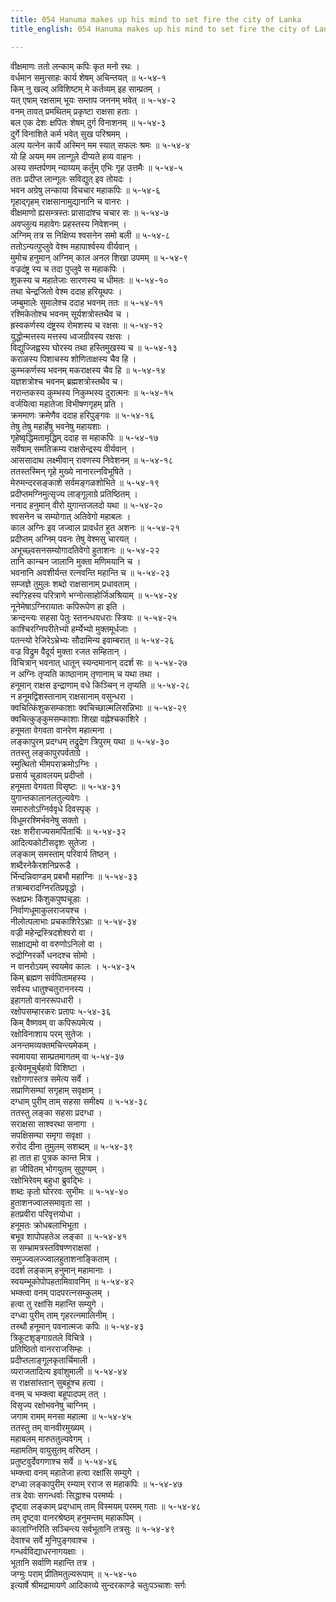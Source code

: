 ```yaml
---
title: 054 Hanuma makes up his mind to set fire the city of Lanka
title_english: 054 Hanuma makes up his mind to set fire the city of Lanka

---
```

<div class="audioEmbed"  caption="श्रीराम-हरिसीताराममूर्ति-घनपाठिभ्यां वचनम्" src="https://archive.org/download/Ramayana-recitation-Sriram-harisItArAmamUrti-Ghanapaati-v2/Kanda_5/Kanda_5_SK-054-Hanuma_makes_up_his_mind_to_set_fire_the_city of Lanka.mp3"></div>

वीक्षमाणः ततो लन्काम् कपिः कृत मनो रथः ।  
वर्धमान समुत्साहः कार्य शेषम् अचिन्तयत् ॥ ५-५४-१  
किम् नु खल्व् अविशिष्टम् मे कर्तव्यम् इह साम्प्रतम् ।  
यत् एषाम् रक्षसाम् भूयः सम्ताप जननम् भवेत् ॥ ५-५४-२  
वनम् तावत् प्रमथितम् प्रकृष्टा राक्षसा हताः ।  
बल एक देशः क्षपितः शेषम् दुर्ग विनाशनम् ॥ ५-५४-३  
दुर्गे विनाशिते कर्म भवेत् सुख परिश्रमम् ।  
अल्प यत्नेन कार्ये अस्मिन् मम स्यात् सफलः श्रमः ॥ ५-५४-४  
यो हि अयम् मम लान्गूले दीप्यते हव्य वाहनः ।  
अस्य सम्तर्पणम् न्याय्यम् कर्तुम् एभिः गृह उत्तमैः ॥ ५-५४-५  
ततः प्रदीप्त लान्गूलः सविद्युत् इव तोयदः ।  
भवन अग्रेषु लन्काया विचचार महाकपिः ॥ ५-५४-६  
गृहाद्गृहम् राक्षसानामुद्यानानि च वानरः ।  
वीक्षमाणो ह्यसम्त्रस्तः प्रासादांश्च चचार सः ॥ ५-५४-७  
अवप्लुत्य महावेगः प्रहस्तस्य निवेशनम् ।  
अग्निम् तत्र स निक्षिप्य श्वसनेन समो बली ॥ ५-५४-८  
ततोऽन्यत्पुप्लुवे वेश्म महापार्श्वस्य वीर्यवान् ।  
मुमोच हनुमान् अग्निम् काल अनल शिखा उपमम् ॥ ५-५४-९  
वज्रदंष्ट्र स्य च तदा पुप्लुवे स महाकपिः ।  
शुकस्य च महातेजाः सारणस्य च धीमतः ॥ ५-५४-१०  
तथा चेन्द्रजितो वेश्म ददाह हरियूथपः ।  
जम्बुमालेः सुमालेश्च ददाह भवनम् ततः ॥ ५-५४-११  
रश्मिकेतोश्च भवनम् सूर्यशत्रोस्तथैव च ।  
ह्रस्वकर्णस्य दंष्ट्रस्य रोमशस्य च रक्षसः ॥ ५-५४-१२  
युद्धोन्मत्तस्य मत्तस्य ध्वजग्रीवस्य रक्षसः ।  
विद्युज्जिह्वस्य घोरस्य तथा हस्तिमुखस्य च ॥ ५-५४-१३  
कराळस्य पिशाचस्य शोणिताक्षस्य चैव हि ।  
कुम्भकर्णस्य भवनम् मकराक्षस्य चैव हि ॥ ५-५४-१४  
यज्ञशत्रोश्च भवनम् ब्रह्मशत्रोस्तथैव च।  
नरान्तकस्य कुम्भस्य निकुम्भस्य दुरात्मनः ॥ ५-५४-१५  
वर्जयित्वा महातेजा विभीषणगृहम् प्रति ।  
क्रममाणः क्रमेणैव ददाह हरिपुङ्गवः ॥ ५-५४-१६  
तेषु तेषु महार्हेषु भवनेषु महायशाः ।  
गृहेष्वृद्धिमतामृद्धिम् ददाह स महाकपिः ॥ ५-५४-१७  
सर्वेषाम् समतिक्रम्य राक्षसेन्द्रस्य वीर्यवान् ।  
आससादाथ लक्ष्मीवान् रावणस्य निवेशनम् ॥ ५-५४-१८  
ततस्तस्मिन् गृहे मुख्ये नानारत्नविभूषिते ।  
मेरुमन्दरसङ्काशे सर्वमङ्गळशोभिते ॥ ५-५४-१९  
प्रदीप्तमग्निमुत्सृज्य लाङ्गूलाग्रे प्रतिष्ठितम् ।  
ननाद हनुमान् वीरो युगान्तजलदो यथा ॥ ५-५४-२०  
श्वसनेन च सम्योगात् अतिवेगो महाबलः ।  
काल अग्निः इव जज्वाल प्रावर्धत हुत अशनः ॥ ५-५४-२१  
प्रदीप्तम् अग्निम् पवनः तेषु वेश्मसु चारयत् ।  
अभूच्छ्वसनसम्योगादतिवेगो हुताशनः ॥ ५-५४-२२  
तानि कान्चन जालानि मुक्ता मणिमयानि च ।  
भवनानि अवशीर्यन्त रत्नवन्ति महान्ति च ॥ ५-५४-२३  
सम्जज्ञे तुमुलः शब्दो राक्षसानाम् प्रधावताम् ।  
स्वग्ऱिहस्य परित्राणे भग्नोत्साहोर्जिअश्रियाम् ॥ ५-५४-२४  
नूनेमेषाऽग्निरायातः कपिरूपेण हा इति ।  
क्रन्दन्त्यः सहसा पेतुः स्तनन्धयधराः स्त्रियः ॥ ५-५४-२५  
काश्चिरग्निपरीतेभ्यो हर्म्येभ्यो मुक्तमूर्धजाः ।  
पतन्त्यो रेजिरेऽभ्रेभ्यः सौदामिन्य इवाम्बरात् ॥ ५-५४-२६  
वज्र विद्रुम वैदूर्य मुक्ता रजत सम्हितान् ।  
विचित्रान् भवनात् धातून् स्यन्दमानान् ददर्श सः ॥ ५-५४-२७  
न अग्निः तृप्यति काष्ठानाम् तृणानाम् च यथा तथा ।  
हनूमान् राक्षस इन्द्राणाम् वधे किञ्चिन् न तृप्यति ॥ ५-५४-२८  
न हनूमद्विशस्तानाम् राक्षसानाम् वसुन्धरा ।  
क्वचित्किंशुकसम्काशाः क्वचिच्छाल्मलिसन्निभाः ॥ ५-५४-२९  
क्वचित्कुङ्कुमसम्काशाः शिखा वह्नेश्चकाशिरे ।  
हनूमता वेगवता वानरेण महात्मना ।  
लङ्कापुरम् प्रदग्धम् तद्रुद्रेण त्रिपुरम् यथा ॥ ५-५४-३०  
ततस्तु लङ्कापुरपर्वताग्रे ।  
स्मुत्थितो भीमपराक्रमोऽग्निः ।  
प्रसार्य चूडावलयम् प्रदीप्तो ।  
हनूमता वेगवता विसृष्टः ॥ ५-५४-३१  
युगान्तकालानलतुल्यवेगः ।  
समारुतोऽग्निर्ववृधे दिवस्पृक् ।  
विधूमरश्मिर्भवनेषु सक्तो ।  
रक्षः शरीराज्यसमर्पितार्चिः ॥ ५-५४-३२  
आदित्यकोटीसदृशः सुतेजा ।  
लङ्काम् समस्ताम् परिवार्य तिष्ठन् ।  
शब्दैरनेकैरशनिप्ररूडै ।  
र्भिन्दन्निवाण्डम् प्रबभौ महाग्निः ॥ ५-५४-३३  
तत्राम्बरादग्निरतिप्रवृद्धो ।  
रूक्षप्रभः किंशुकपुष्पचूडाः ।  
निर्वाणधूमाकुलराजयश्च ।  
नीलोत्पलाभाः प्रचकाशिरेऽभ्राः ॥ ५-५४-३४  
वज्री महेन्द्रस्त्रिदशेश्वरो वा ।  
साक्षाद्यमो वा वरुणोऽनिलो वा ।  
रुद्रोग्निरर्को धनदश्च सोमो ।  
न वानरोऽयम् स्वयमेव कालः । ५-५४-३५  
किम् ब्रह्मण सर्वपितामहस्य ।  
सर्वस्य धातुश्चतुराननस्य ।  
इहागतो वानररूपधारी ।  
रक्षोपसम्हारकरः प्रतापः ५-५४-३६  
किम् वैष्णवम् वा कपिरूपमेत्य ।  
रक्षोविनाशाय परम् सुतेजः ।  
अनन्तमव्यक्तमचिन्त्यमेकम् ।  
स्वमायया साम्प्रतमागतम् वा ५-५४-३७  
इत्येवमूचुर्बहवो विशिष्टा ।  
रक्षोगणास्तत्र समेत्य सर्वे ।  
सप्राणिसम्घां सगृहाम् सवृक्षाम् ।  
दग्धाम् पुरीम् ताम् सहसा समीक्ष्य ॥ ५-५४-३८  
ततस्तु लङ्का सहसा प्रदग्धा ।  
सराक्षसा साश्वरथा सनागा ।  
सपक्षिसम्घा समृगा सवृक्षा ।  
रुरोद दीना तुमुलम् सशब्दम् ॥ ५-५४-३९  
हा तात हा पुत्रक कान्त मित्र ।  
हा जीवितम् भोगयुतम् सुपुण्यम् ।  
रक्षोभिरेवम् बहुधा ब्रुवद्भिः ।  
शब्दः कृतो घोररवः सुभीमः ॥ ५-५४-४०  
हुताशनज्वालसमावृता सा ।  
हतप्रवीरा परिवृत्तयोधा ।  
हनूमतः क्रोधबलाभिभूता ।  
बभूव शापोपहतेअ लङ्का ॥ ५-५४-४१  
स सम्भ्रामत्रस्तविषण्णराक्षसां ।  
समुज्ज्वलज्ज्वालहुताशनाङ्किताम् ।  
ददर्श लङ्काम् हनुमान् महामानाः ।  
स्वयम्भूकोपोपहतामिवावनिम् ॥ ५-५४-४२  
भम्क्त्वा वनम् पादपरत्नसम्कुलम् ।  
हत्वा तु रक्षांसि महान्ति सम्युगे ।  
दग्ध्वा पुरीम् ताम् गृहरत्नमालिनीम् ।  
तस्थौ हनूमान् पवनात्मजः कपिः ॥ ५-५४-४३  
त्रिकूटशृङ्गाग्रतले विचित्रे ।  
प्रतिष्ठितो वानरराजसिम्हः ।  
प्रदीप्तलाङ्गूलकृतार्चिमाली ।  
व्यराजतादित्य इवांशुमाली ॥ ५-५४-४४  
स राक्षसांस्तान् सुबहूंश्च हत्वा ।  
वनम् च भम्क्त्वा बहूपादपम् तत् ।  
विसृज्य रक्षोभवनेषु चाग्निम् ।  
जगाम रामम् मनसा महात्मा ॥ ५-५४-४५  
ततस्तु तम् वानवीरमुख्यम् ।  
महाबलम् मारुततुल्यवेगम् ।  
महामतिम् वायुसुतम् वरिष्ठम् ।  
प्रतुष्टवुर्देवगणाश्च सर्वे ॥ ५-५४-४६  
भम्क्त्वा वनम् महातेजा हत्वा रक्षांसि सम्युगे ।  
दग्ध्वा लङ्कापुरीम् रम्याम् रराज स महाकपिः ॥ ५-५४-४७  
तत्र देवाः सगन्धर्वाः सिद्धाश्च परमर्ष्यः ।  
दृष्ट्वा लङ्काम् प्रद्ग्धाम् ताम् विस्मयम् परमम् गताः ॥ ५-५४-४८  
तम् दृष्ट्वा वानरश्रेष्ठम् हनुमन्तम् महाकपिम् ।  
कालाग्निरिति सञ्चिन्त्य सर्वभूतानि तत्रसुः ॥ ५-५४-४९  
देवाश्च सर्वे मुनिपुङ्गवाश्च ।  
गन्धर्वविद्याधरनागयक्षाः ।  
भूतानि सर्वाणि महान्ति तत्र ।  
जग्मुः पराम् प्रीतिमतुल्यरूपाम् ॥ ५-५४-५०  
इत्यार्षे श्रीमद्रामायणे आदिकाव्ये सुन्दरकाण्डे चतुःपञ्चाशः सर्गः